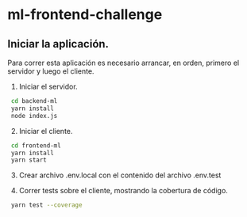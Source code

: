 # ml-frontend-challenge

## Iniciar la aplicación.

Para correr esta aplicación es necesario arrancar, en orden, primero el servidor y luego el cliente.

1. Iniciar el servidor.

```sh
 cd backend-ml
 yarn install
 node index.js
```

2. Iniciar el cliente.

```sh
 cd frontend-ml
 yarn install
 yarn start
```

3. Crear archivo .env.local con el contenido del archivo .env.test

4. Correr tests sobre el cliente, mostrando la cobertura de código.

```sh
 yarn test --coverage
```

